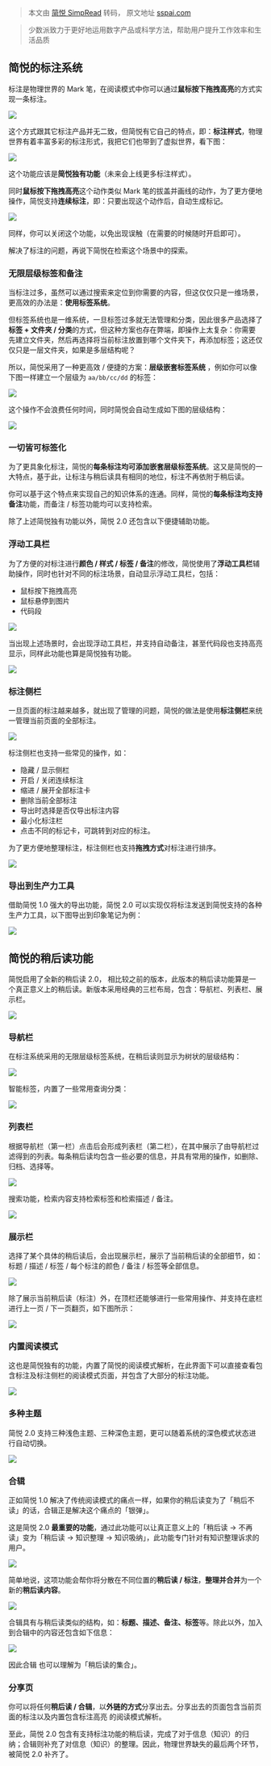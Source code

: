 > 本文由 [简悦 SimpRead](http://ksria.com/simpread/) 转码， 原文地址 [sspai.com](https://sspai.com/item/186#340)

> 少数派致力于更好地运用数字产品或科学方法，帮助用户提升工作效率和生活品质

简悦的标注系统
-------

标注是物理世界的 Mark 笔，在阅读模式中你可以通过**鼠标按下拖拽高亮**的方式实现一条标注。

![](https://cdn.sspai.com//2020/08/10/29933e89b930c39fd4320de0e3d5ca6c.png)

这个方式跟其它标注产品并无二致，但简悦有它自己的特点，即：**标注样式**，物理世界有着丰富多彩的标注形式，我把它们也带到了虚拟世界，看下图：

![](https://s1.ax1x.com/2020/07/24/UXz5nA.png)

这个功能应该是**简悦独有功能**（未来会上线更多标注样式）。

同时**鼠标按下拖拽高亮**这个动作类似 Mark 笔的拔盖并画线的动作，为了更方便地操作，简悦支持**连续标注**，即：只要出现这个动作后，自动生成标记。

![](https://s1.ax1x.com/2020/08/06/acWO6f.gif)

同样，你可以关闭这个功能，以免出现误触（在需要的时候随时开启即可）。

解决了标注的问题，再说下简悦在检索这个场景中的探索。

### 无限层级标签和备注

当标注过多，虽然可以通过搜索来定位到你需要的内容，但这仅仅只是一维场景，更高效的办法是：**使用标签系统**。

但标签系统也是一维系统，一旦标签过多就无法管理和分类，因此很多产品选择了**标签 + 文件夹 / 分类**的方式，但这种方案也存在弊端，即操作上太复杂：你需要先建立文件夹，然后再选择将当前标注放置到哪个文件夹下，再添加标签；这还仅仅只是一层文件夹，如果是多层结构呢？

所以，简悦采用了一种更高效 / 便捷的方案：**层级嵌套标签系统** ，例如你可以像下图一样建立一个层级为 `aa/bb/cc/dd` 的标签：

![](https://s1.ax1x.com/2020/07/24/Ujpexg.png)

这个操作不会浪费任何时间，同时简悦会自动生成如下图的层级结构：

![](https://s1.ax1x.com/2020/07/24/UjpFat.png)

### 一切皆可标签化

为了更具象化标注，简悦的**每条标注均可添加嵌套层级标签系统**。这又是简悦的一大特点，基于此，让标注与稍后读具有相同的地位，标注不再依附于稍后读。

你可以基于这个特点来实现自己的知识体系的连通。同样，简悦的**每条标注均支持备注**功能，而备注 / 标签功能均可以支持检索。

除了上述简悦独有功能以外，简悦 2.0 还包含以下便捷辅助功能。

### 浮动工具栏

为了方便的对标注进行**颜色 / 样式 / 标签 / 备注**的修改，简悦使用了**浮动工具栏**辅助操作，同时也针对不同的标注场景，自动显示浮动工具栏，包括：

*   鼠标按下拖拽高亮
*   鼠标悬停到图片
*   代码段

![](https://cdn.sspai.com/2020/08/14/article/74b7975d4c67c79830ae468a87874edb)

当出现上述场景时，会出现浮动工具栏，并支持自动备注，甚至代码段也支持高亮显示，同样此功能也算是简悦独有功能。

![](https://s1.ax1x.com/2020/07/21/U5743j.gif)

### 标注侧栏

一旦页面的标注越来越多，就出现了管理的问题，简悦的做法是使用**标注侧栏**来统一管理当前页面的全部标注。

![](https://s1.ax1x.com/2020/07/21/UIVOIO.png)

标注侧栏也支持一些常见的操作，如：

*   隐藏 / 显示侧栏
*   开启 / 关闭连续标注
*   缩进 / 展开全部标注卡
*   删除当前全部标注
*   导出时选择是否仅导出标注内容
*   最小化标注栏
*   点击不同的标记卡，可跳转到对应的标注。

为了更方便地整理标注，标注侧栏也支持**拖拽方式**对标注进行排序。

![](https://s1.ax1x.com/2020/07/21/UIKhi6.gif)

### 导出到生产力工具

借助简悦 1.0 强大的导出功能，简悦 2.0 可以实现仅将标注发送到简悦支持的各种生产力工具，以下图导出到印象笔记为例：

![](https://s1.ax1x.com/2020/07/24/UjCP4P.png)

简悦的稍后读功能
--------

简悦启用了全新的稍后读 2.0， 相比较之前的版本，此版本的稍后读功能算是一个真正意义上的稍后读。新版本采用经典的三栏布局，包含：导航栏、列表栏、展示栏。

![](https://cdn.sspai.com//2020/08/10/3897d735e52a6d4f86033636afa22b01.png)

### 导航栏

在标注系统采用的无限层级标签系统，在稍后读则显示为树状的层级结构：

![](https://s1.ax1x.com/2020/07/24/UjpFat.png)

智能标签，内置了一些常用查询分类：

![](https://s1.ax1x.com/2020/07/21/UIoe61.png)

### **列表栏**

根据导航栏（第一栏）点击后会形成列表栏（第二栏），在其中展示了由导航栏过滤得到的列表。每条稍后读均包含一些必要的信息，并具有常用的操作，如删除、归档、选择等。

![](https://s1.ax1x.com/2020/07/21/UIbSCF.png)

搜索功能，检索内容支持检索标签和检索描述 / 备注。

![](https://s1.ax1x.com/2020/07/21/UIjBNt.gif)

### 展示栏

选择了某个具体的稍后读后，会出现展示栏，展示了当前稍后读的全部细节，如：标题 / 描述 / 标签 / 每个标注的颜色 / 备注 / 标签等全部信息。

![](https://s1.ax1x.com/2020/07/21/Uo9MHe.png)

除了展示当前稍后读（标注）外，在顶栏还能够进行一些常用操作、并支持在底栏进行上一页 / 下一页翻页，如下图所示：

![](https://s1.ax1x.com/2020/07/21/UoEOSJ.png)

### 内置阅读模式

这也是简悦独有的功能，内置了简悦的阅读模式解析，在此界面下可以直接查看包含标注及标注侧栏的阅读模式页面，并包含了大部分的标注功能。

![](https://s1.ax1x.com/2020/07/21/UoZYgH.gif)

### 多种主题

简悦 2.0 支持三种浅色主题、三种深色主题，更可以随着系统的深色模式状态进行自动切换。

![](https://cdn.sspai.com//2020/08/13/545cc35beca6322b24ca6c0a05bb3ac7.png)

### 合辑

正如简悦 1.0 解决了传统阅读模式的痛点一样，如果你的稍后读变为了「稍后不读」的话，合辑正是解决这个痛点的「银弹」。

这是简悦 2.0 **最重要的功能**，通过此功能可以让真正意义上的「稍后读 → 不再读」变为「稍后读 → 知识整理 → 知识吸纳」，此功能专门针对有知识整理诉求的用户。

![](https://cdn.sspai.com//2020/08/13/6dba2be7345e659393f89a89e1e0ac6d.png)

简单地说，这项功能会帮你将分散在不同位置的**稍后读 / 标注**，**整理并合并**为一个新的**稍后读内容**。

![](https://s1.ax1x.com/2020/07/21/UouflF.png)

合辑具有与稍后读类似的结构，如：**标题、描述、备注、标签**等。除此以外，加入到合辑中的内容还包含如下信息：

![](https://s1.ax1x.com/2020/07/22/UTIGeP.png)

因此合辑 也可以理解为「稍后读的集合」。

### 分享页

你可以将任何**稍后读 / 合辑**，以**外链的方式**分享出去。分享出去的页面包含当前页面的标注以及内置包含标注高亮 的阅读模式解析。

至此，简悦 2.0 包含有支持标注功能的稍后读，完成了对于信息（知识）的归纳；合辑则补充了对信息（知识）的整理。因此，物理世界缺失的最后两个环节，被简悦 2.0 补齐了。